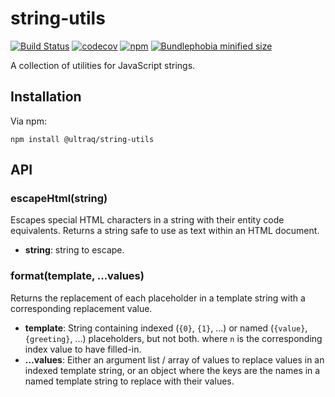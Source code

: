
string-utils
============

[![Build Status](https://github.com/ultraq/string-utils/actions/workflows/build.yml/badge.svg)](https://github.com/ultraq/string-utils/actions)
[![codecov](https://codecov.io/gh/ultraq/string-utils/graph/badge.svg?token=CYvb2fQJBY)](https://codecov.io/gh/ultraq/string-utils)
[![npm](https://img.shields.io/npm/v/@ultraq/string-utils.svg?maxAge=3600)](https://www.npmjs.com/package/@ultraq/string-utils)
[![Bundlephobia minified size](https://img.shields.io/bundlephobia/min/@ultraq/string-utils)](https://bundlephobia.com/result?p=@ultraq/string-utils)

A collection of utilities for JavaScript strings.


Installation
------------

Via npm:

```
npm install @ultraq/string-utils
```


API
---

### escapeHtml(string)

Escapes special HTML characters in a string with their entity code equivalents.
Returns a string safe to use as text within an HTML document.

 - **string**: string to escape.

### format(template, ...values)

Returns the replacement of each placeholder in a template string with a
corresponding replacement value.

 - **template**: String containing indexed (`{0}`, `{1}`, ...) or named
   (`{value}`, `{greeting}`, ...) placeholders, but not both.
   where `n` is the corresponding index value to have filled-in.
 - **...values**: Either an argument list / array of values to replace values in
   an indexed template string, or an object where the keys are the names in a
   named template string to replace with their values.
